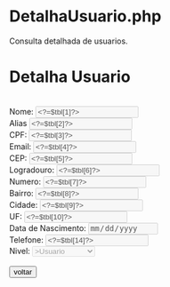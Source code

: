 # DetalhaUsuario.php
Consulta detalhada de usuarios.

<?php
include('conn.php');
if(!isset($_GET['id'])){
    header('Location: listausuarios.php');
    exit();
}
$id = $_GET['id'];
$sql = "SELECT * FROM tb_usuarios WHERE id_usuario = $id";
$result = mysqli_query($link,$sql);
$tbl = mysqli_fetch_array($result);
?>
<!DOCTYPE html>
<html lang="pt-br">
<head>
    <meta charset="UTF-8">
    <meta name="viewport" content="width=device-width, initial-scale=1.0">
    <link rel="stylesheet" href="cadastra.css">
    <title>Cadastra Usuario</title>
</head>
<body>
    <h1>Detalha Usuario</h1>
    <br>
    <form action="cadastracliente.php" method="post">
        <label for="nome">Nome:</label>
        <input type="text" value="<?=$tbl[1]?>" disabled>
        <br>
        <label for="apelido">Alias</label>
        <input type="text" value="<?=$tbl[2]?>" disabled>
        <br>
        <label for="cpf">CPF:</label>
        <input type="text" value="<?=$tbl[3]?>" disabled>
        <br>
        <label for="email">Email:</label>
        <input type="email" value="<?=$tbl[4]?>" disabled>
        <br>
        <label for="cep">CEP:</label>
        <input type="text" value="<?=$tbl[5]?>" disabled>
        <br>
        <label for="rua">Logradouro:</label>
        <input type="text" value="<?=$tbl[6]?>" disabled>
        <br>
        <label for="numero">Numero:</label>
        <input type="text" value="<?=$tbl[7]?>" disabled>
        <br>
        <label for="bairro">Bairro:</label>
        <input type="text" value="<?=$tbl[8]?>" disabled>
        <br>
        <label for="cidade">Cidade:</label>
        <input type="text" value="<?=$tbl[9]?>" disabled>
        <br>
        <label for="uf">UF:</label>
        <input type="text" value="<?=$tbl[10]?>" disabled>
        <br>
        <label for="dt_nascimento">Data de Nascimento:</label>
        <input type="date" value="<?=$tbl[11]?>" disabled>
        <br>
        <label for="telefone">Telefone:</label>
        <input type="text" value="<?=$tbl[14]?>" disabled>
        <br>
        <label for="nivel">Nivel:</label>
        <select id="nivel" name="nivel" disabled>
            <option value="1"<?=$tbl[16]==1?"selected":"" ?>>Usuario</option>
            <option value="10"<?=$tbl[16]==10?"selected":"" ?>>Administrador</option>
        </select>
        <br>
        <br>
        <a href="listausuarios.php"><input type="button" value="voltar">
        </a>
    </form>
</body>
</html>
